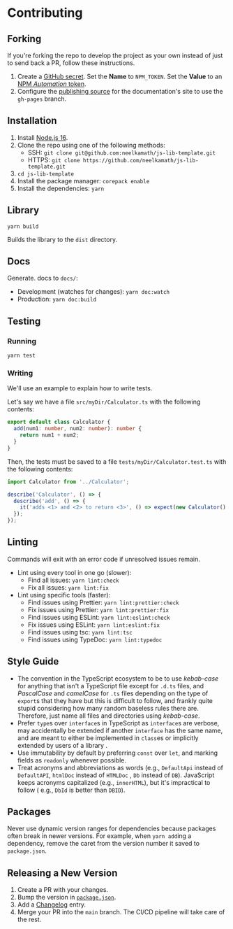 # Contributing

## Forking

If you're forking the repo to develop the project as your own instead of just to send back a PR, follow these instructions.

1. Create a [GitHub secret](https://docs.github.com/en/actions/reference/encrypted-secrets#creating-encrypted-secrets-for-a-repository). Set the **Name** to `NPM_TOKEN`. Set the **Value** to an [NPM _Automation_ token](https://docs.npmjs.com/creating-and-viewing-access-tokens).
1. Configure the [publishing source](https://docs.github.com/en/github/working-with-github-pages/configuring-a-publishing-source-for-your-github-pages-site) for the documentation's site to use the `gh-pages` branch.

## Installation

1. Install [Node.js 16](https://nodejs.org/en/download/).
2. Clone the repo using one of the following methods:
   - SSH: `git clone git@github.com:neelkamath/js-lib-template.git`
   - HTTPS: `git clone https://github.com/neelkamath/js-lib-template.git`
3. `cd js-lib-template`
4. Install the package manager: `corepack enable`
5. Install the dependencies: `yarn`

## Library

```
yarn build
```

Builds the library to the `dist` directory.

## Docs

Generate. docs to `docs/`:

- Development (watches for changes): `yarn doc:watch`
- Production: `yarn doc:build`

## Testing

### Running

```
yarn test
```

### Writing

We'll use an example to explain how to write tests.

Let's say we have a file `src/myDir/Calculator.ts` with the following contents:

```ts
export default class Calculator {
  add(num1: number, num2: number): number {
    return num1 + num2;
  }
}
```

Then, the tests must be saved to a file `tests/myDir/Calculator.test.ts` with the following contents:

```ts
import Calculator from '../Calculator';

describe('Calculator', () => {
  describe('add', () => {
    it('adds <1> and <2> to return <3>', () => expect(new Calculator().add(1, 2)).toBe(3));
  });
});
```

## Linting

Commands will exit with an error code if unresolved issues remain.

- Lint using every tool in one go (slower):
  - Find all issues: `yarn lint:check`
  - Fix all issues: `yarn lint:fix`
- Lint using specific tools (faster):
  - Find issues using Prettier: `yarn lint:prettier:check`
  - Fix issues using Prettier: `yarn lint:prettier:fix`
  - Find issues using ESLint: `yarn lint:eslint:check`
  - Fix issues using ESLint: `yarn lint:eslint:fix`
  - Find issues using tsc: `yarn lint:tsc`
  - Find issues using TypeDoc: `yarn lint:typedoc`

## Style Guide

- The convention in the TypeScript ecosystem to be to use _kebab-case_ for anything that isn't a TypeScript file except
  for `.d.ts` files, and _PascalCase_ and _camelCase_ for `.ts` files depending on the type of `export`s that they have
  but this is difficult to follow, and frankly quite stupid considering how many random baseless rules there are.
  Therefore, just name all files and directories using _kebab-case_.
- Prefer `type`s over `interface`s in TypeScript as `interface`s are verbose, may accidentally be extended if
  another `interface` has the same name, and are meant to either be implemented in `class`es or implicitly extended by
  users of a library .
- Use immutability by default by preferring `const` over `let`, and marking fields as `readonly` whenever possible.
- Treat acronyms and abbreviations as words (e.g., `DefaultApi` instead of `DefaultAPI`, `htmlDoc` instead of `HTMLDoc`
  , `Db` instead of `DB`). JavaScript keeps acronyms capitalized (e.g., `innerHTML`), but it's impractical to follow (
  e.g., `DbId` is better than `DBID`).

## Packages

Never use dynamic version ranges for dependencies because packages often break in newer versions. For example,
when `yarn add`ing a dependency, remove the caret from the version number it saved to `package.json`.

## Releasing a New Version

1. Create a PR with your changes.
2. Bump the version in [`package.json`](package.json).
3. Add a [Changelog](CHANGELOG.md) entry.
4. Merge your PR into the `main` branch. The CI/CD pipeline will take care of the rest.
